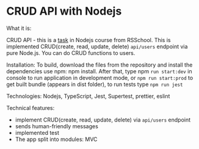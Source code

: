 # CRUD API with Nodejs

What it is:

CRUD API - this is a [task](https://github.com/AlreadyBored/nodejs-assignments/blob/main/assignments/crud-api/assignment.md) in Nodejs course from RSSchool. This is implemented CRUD(create, read, update, delete) `api/users` endpoint via pure Node.js. You can do CRUD functions to users.

Installation:
To build, download the files from the repository and install the dependencies use npm: npm install. After that, type npm `run start:dev` in console to run application in development mode, or `npm run start:prod` to get built bundle (appears in dist folder), to run tests type `npm run jest`

Technologies: Nodejs, TypeScript, Jest, Supertest, prettier, eslint

Technical features:

- implement CRUD(create, read, update, delete) via `api/users` endpoint
- sends human-friendly messages
- implemented test
- The app split into modules: MVC
